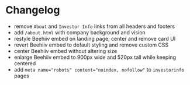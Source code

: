 # Changelog

- remove `About` and `Investor Info` links from all headers and footers
- add `/about.html` with company background and vision
- restyle Beehiiv embed on landing page; center and remove card UI
- revert Beehiiv embed to default styling and remove custom CSS
- center Beehiiv embed without altering size
- enlarge Beehiiv embed to 900px wide and 520px tall while keeping centered
- add `meta name="robots" content="noindex, nofollow"` to `investorinfo` pages
